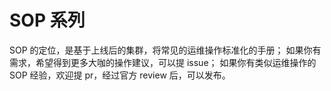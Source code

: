 # SOP 系列

SOP 的定位，是基于上线后的集群，将常见的运维操作标准化的手册；
如果你有需求，希望得到更多大咖的操作建议，可以提 issue；
如果你有类似运维操作的 SOP 经验，欢迎提 pr，经过官方 review 后，可以发布。 
